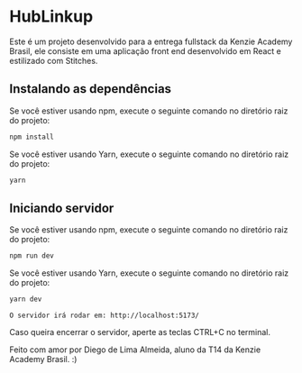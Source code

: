 # HubLinkup

Este é um projeto desenvolvido para a entrega fullstack da Kenzie Academy Brasil, ele consiste em uma aplicação front end desenvolvido em React e estilizado com Stitches.

## Instalando as dependências

Se você estiver usando npm, execute o seguinte comando no diretório raiz do projeto:

```bash
npm install
```

Se você estiver usando Yarn, execute o seguinte comando no diretório raiz do projeto:

```bash
yarn
```

## Iniciando servidor

Se você estiver usando npm, execute o seguinte comando no diretório raiz do projeto:

```bash
npm run dev
```

Se você estiver usando Yarn, execute o seguinte comando no diretório raiz do projeto:

```bash
yarn dev
```

```
O servidor irá rodar em: http://localhost:5173/
```

Caso queira encerrar o servidor, aperte as teclas CTRL+C no terminal.

Feito com amor por Diego de Lima Almeida, aluno da T14 da Kenzie Academy Brasil. :)
